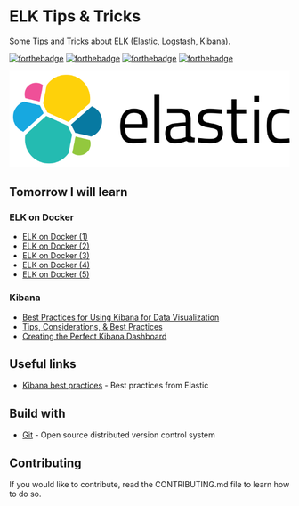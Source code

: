 # ELK Tips & Tricks

Some Tips and Tricks about ELK (Elastic, Logstash, Kibana).

[![forthebadge](https://forthebadge.com/images/badges/you-didnt-ask-for-this.svg)](http://forthebadge.com) [![forthebadge](https://forthebadge.com/images/badges/contains-technical-debt.svg)](http://forthebadge.com)  [![forthebadge](https://forthebadge.com/images/badges/check-it-out.svg)](http://forthebadge.com)  [![forthebadge](https://forthebadge.com/images/badges/built-with-love.svg)](http://forthebadge.com)

![Elastic](./images/elastic-logo-256.png)

## Tomorrow I will learn

### ELK on Docker

* [ELK on Docker (1)](https://towardsdatascience.com/running-securing-and-deploying-elastic-stack-on-docker-f1a8ebf1dc5b)
* [ELK on Docker (2)](https://easyteam.fr/configurer-un-stack-elk-avec-docker/)
* [ELK on Docker (3)](https://logz.io/blog/elk-stack-on-docker/)
* [ELK on Docker (4)](https://github.com/deviantony/docker-elk/blob/master/docker-compose.yml)
* [ELK on Docker (5)](https://elk-docker.readthedocs.io/)

### Kibana

* [Best Practices for Using Kibana for Data Visualization](https://dzone.com/articles/best-practices-for-using-kibana-for-data-visualiza#:~:text=The%20Best%20Practices%20for%20Using%20Kibana%20for%20Data,of%20data%20in%20question.%20...%20Plus%20d%27articles...%20)
* [Tips, Considerations, & Best Practices](https://elire.com/2020/12/kibana-tips-considerations-best-practices/)
* [Creating the Perfect Kibana Dashboard](https://logz.io/blog/perfect-kibana-dashboard/)

## Useful links

* [Kibana best practices](https://www.elastic.co/guide/en/kibana/master/development-best-practices.html) - Best practices from Elastic

## Build with

* [Git](https://git-scm.com) - Open source distributed version control system

## Contributing

If you would like to contribute, read the CONTRIBUTING.md file to learn how to do so.
